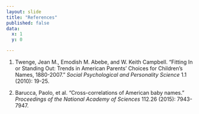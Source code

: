 ```yaml
---
layout: slide
title: "References"
published: false
data:
  x: 1
  y: 0

---
```


1. Twenge, Jean M., Emodish M. Abebe, and W. Keith Campbell. “Fitting In or Standing Out: Trends in American Parents’ Choices for Children’s Names, 1880-2007.” *Social Psychological and Personality Science* 1.1 (2010): 19-25.

2. Barucca, Paolo, et al. “Cross-correlations of American baby names.” *Proceedings of the National Academy of Sciences* 112.26 (2015): 7943-7947. 
